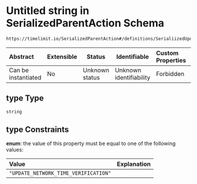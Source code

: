 # Untitled string in SerializedParentAction Schema

```txt
https://timelimit.io/SerializedParentAction#/definitions/SerialiizedUpdateNetworkTimeVerificationAction/properties/type
```




| Abstract            | Extensible | Status         | Identifiable            | Custom Properties | Additional Properties | Access Restrictions | Defined In                                                                                        |
| :------------------ | ---------- | -------------- | ----------------------- | :---------------- | --------------------- | ------------------- | ------------------------------------------------------------------------------------------------- |
| Can be instantiated | No         | Unknown status | Unknown identifiability | Forbidden         | Allowed               | none                | [SerializedParentAction.schema.json\*](SerializedParentAction.schema.json "open original schema") |

## type Type

`string`

## type Constraints

**enum**: the value of this property must be equal to one of the following values:

| Value                                | Explanation |
| :----------------------------------- | ----------- |
| `"UPDATE_NETWORK_TIME_VERIFICATION"` |             |
